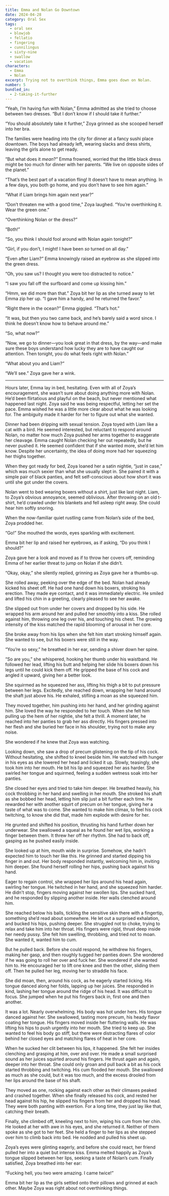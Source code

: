 ```yaml
---
title: Emma and Nolan Go Downtown
date: 2024-04-28
category: Oral Sex
tags:
  - oral sex
  - blowjob
  - fellatio
  - fingering
  - cunnilingus
  - sixty-nine
  - swallow
  - vacation
characters:
  - Emma
  - Nolan
excerpt: Trying not to overthink things, Emma goes down on Nolan.
number: 5
bundled_in:
  - 2-taking-it-further
---
```


“Yeah, I’m having fun with Nolan,” Emma admitted as she tried to choose between two dresses. “But I don’t know if I should take it further.”

“You should absolutely take it further,” Zoya grinned as she scooped herself into her bra.

The families were heading into the city for dinner at a fancy sushi place downtown. The boys had already left, wearing slacks and dress shirts, leaving the girls alone to get ready.

“But what does it _mean_?” Emma frowned, worried that the little black dress might be too much for dinner with her parents. “We live on opposite sides of the planet.”

“That’s the best part of a vacation fling! It doesn’t have to mean anything. In a few days, you both go home, and you don’t have to see him again.”

“What if Liam brings him again next year?”

“Don’t threaten me with a good time,” Zoya laughed. “You’re overthinking it. Wear the green one.”

“Overthinking Nolan or the dress?”

“Both!”

“So, you think I should fool around with Nolan again tonight?”

“Girl, if you don’t, I might! I have been _so_ turned on all day.”

“Even after Liam?” Emma knowingly raised an eyebrow as she slipped into the green dress.

“Oh, you saw us? I thought you were too distracted to notice.”

“I saw you fall off the surfboard and come up kissing him.”

“Hmm, we did more than that.” Zoya bit her lip as she turned away to let Emma zip her up. “I gave him a handy, and he returned the favor.”

“Right there in the ocean?” Emma giggled. “That’s hot.”

“It was, but then you two came back, and he’s barely said a word since. I think he doesn’t know how to behave around me.”

“So, what now?”

“Now, we go to dinner—you look great in that dress, by the way—and make sure these boys understand how lucky they are to have caught our attention. Then tonight, you do what feels right with Nolan.”

“What about you and Liam?”

“We’ll see.” Zoya gave her a wink.

---

Hours later, Emma lay in bed, hesitating. Even with all of Zoya’s encouragement, she wasn’t sure about doing anything more with Nolan. He’d been flirtatious and playful on the beach, but never mentioned what happened last night. Zoya said he was being respectful, letting her set the pace. Emma wished he was a little more clear about what he was looking for. The ambiguity made it harder for her to figure out what she wanted.

Dinner had been dripping with sexual tension. Zoya toyed with Liam like a cat with a bird. He seemed interested, but reluctant to respond around Nolan, no matter how much Zoya pushed her arms together to exaggerate her cleavage. Emma caught Nolan checking her out repeatedly, but he never pushed it. He seemed confident that if she wanted more, she’d let him know. Despite her uncertainty, the idea of doing more had her squeezing her thighs together.

When they got ready for bed, Zoya loaned her a satin nightie, “just in case,” which was much sexier than what she usually slept in. She paired it with a simple pair of black panties, and felt self-conscious about how short it was until she got under the covers.

Nolan went to bed wearing boxers without a shirt, just like last night. Liam, to Zoya’s obvious annoyance, seemed oblivious. After throwing on an old t-shirt, he’d crawled under his blankets and fell asleep right away. She could hear him softly snoring.

When the now-familiar quiet rustling came from Nolan’s side of the bed, Zoya prodded her.

“Go!” She mouthed the words, eyes sparkling with excitement.

Emma bit her lip and raised her eyebrows, as if asking, “Do you think I should?”

Zoya gave her a look and moved as if to throw her covers off, reminding Emma of her earlier threat to jump on Nolan if she didn’t.

“Okay, okay,” she silently replied, grinning as Zoya gave her a thumbs-up.

She rolled away, peeking over the edge of the bed. Nolan had already kicked his sheet off. He had one hand down his boxers, stroking his erection. They made eye contact, and it was immediately electric. He smiled and lifted his chin in a greeting, clearly pleased to see her awake.

She slipped out from under her covers and dropped by his side. He wrapped his arm around her and pulled her smoothly into a kiss. She rolled against him, throwing one leg over his, and touching his chest. The growing intensity of the kiss matched the rapid blooming of arousal in her core.

She broke away from his lips when she felt him start stroking himself again. She wanted to see, but his boxers were still in the way.

“You’re so sexy,” he breathed in her ear, sending a shiver down her spine.

“So are you,” she whispered, hooking her thumb under his waistband. He followed her lead, lifting his butt and helping her slide his boxers down his legs until he could kick them off. He gripped the base of his cock and angled it upward, giving her a better look.

She squirmed as he squeezed her ass, lifting his thigh a bit to put pressure between her legs. Excitedly, she reached down, wrapping her hand around the shaft just above his. He exhaled, stifling a moan as she squeezed him.

They moved together, him pushing into her hand, and her grinding against him. She loved the way he responded to her touch. When she felt him pulling up the hem of her nightie, she felt a thrill. A moment later, he reached into her panties to grab her ass directly. His fingers pressed into her flesh and she buried her face in his shoulder, trying not to make any noise.

She wondered if he knew that Zoya was watching.

Looking down, she saw a drop of precum glistening on the tip of his cock. Without hesitating, she shifted to kneel beside him. He watched with hunger in his eyes as she lowered her head and licked it up. Slowly, teasingly, she took him into her mouth. He bit his lip and squeezed her ass harder. She swirled her tongue and squirmed, feeling a sudden wetness soak into her panties.

She closed her eyes and tried to take him deeper. He breathed heavily, his cock throbbing in her hand and swelling in her mouth. She stroked his shaft as she bobbed her head, letting him slip just a bit further each time. He rewarded her with another squirt of precum on her tongue, giving her a taste of what was to come. She wanted to make him climax, to feel his cock twitching, to know she did that, made him explode with desire for her.

He grunted and shifted his position, thrusting his hand further down her underwear. She swallowed a squeal as he found her wet lips, working a finger between them. It threw her off her rhythm. She had to back off, gasping as he pushed easily inside.

She looked up at him, mouth wide in surprise. Somehow, she hadn’t expected him to touch her like this. He grinned and started dipping his finger in and out. Her body responded instantly, welcoming him in, inviting him deeper. She found herself rolling her hips, pushing back against his hand.

Eager to regain control, she wrapped her lips around his head again, swirling her tongue. He twitched in her hand, and she squeezed him harder. He didn’t stop, fingers moving against her swollen lips. She sucked hard, and he responded by slipping another inside. Her walls clenched around him.

She reached below his balls, tickling the sensitive skin there with a fingertip, something she’d read about somewhere. He let out a surprised exhalation, and bucked his hips, pushing deeper. She struggled not to choke, trying to relax and take him into her throat. His fingers were rigid, thrust deep inside her needy pussy. She felt him swelling, throbbing, and tried not to moan. She wanted it, wanted him to cum.

But he pulled back. Before she could respond, he withdrew his fingers, making her gasp, and then roughly tugged her panties down. She wondered if he was going to roll her over and fuck her. She wondered if she wanted him to. He encouraged her to lift one knee and then the other, sliding them off. Then he pulled her leg, moving her to straddle his face.

She did moan, then, around his cock, as he eagerly started licking. His tongue danced along her folds, lapping up her juices. She responded in kind, lashing her tongue around the ridge of his head. It was difficult to focus. She jumped when he put his fingers back in, first one and then another.

It was a lot. Nearly overwhelming. His body was hot under hers. His tongue danced against her. She swallowed, tasting more precum, his heady flavor coating her tongue. His fingers moved inside her fluttering walls. He was lifting his hips to push urgently into her mouth. She tried to keep up. She wanted to feel his body go stiff, but there were distracting flares of color behind her closed eyes and matching flares of heat in her core.

When he sucked her clit between his lips, it happened. She felt her insides clenching and grasping at him, over and over. He made a small surprised sound as her juices squirted around his fingers. He thrust again and again, deeper into her throat. She could only groan and pull back a bit as his cock started throbbing and twitching. His cum flooded her mouth. She swallowed as much as she could, but it was too much, and the excess drooled from her lips around the base of his shaft.

They moved as one, rocking against each other as their climaxes peaked and crashed together. When she finally released his cock, and rested her head against his hip, he slipped his fingers from her and dropped his head. They were both panting with exertion. For a long time, they just lay like that, catching their breath.

Finally, she climbed off, kneeling next to him, wiping his cum from her chin. He looked at her with awe in his eyes, and she returned it. Neither of them spoke as she got to her feet. She held a finger to her lips as she stepped over him to climb back into bed. He nodded and pulled his sheet up.

Zoya’s eyes were glinting eagerly, and before she could react, her friend pulled her into a quiet but intense kiss. Emma melted happily as Zoya’s tongue slipped between her lips, seeking a taste of Nolan’s cum. Finally satisfied, Zoya breathed into her ear:

“Fucking hell, you two were amazing. I came twice!”

Emma bit her lip as the girls settled onto their pillows and grinned at each other. Maybe Zoya was right about not overthinking things.
